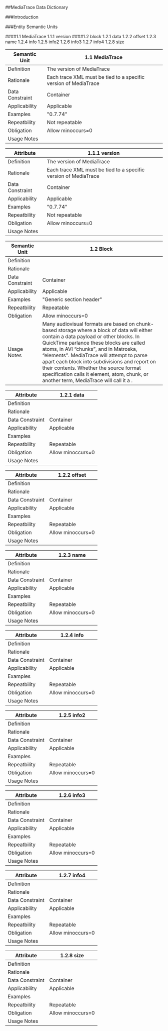##MediaTrace Data Dictionary 

###Introduction

###Entity Semantic Units

####1.1 MediaTrace
	1.1.1 version
####1.2 block
	1.2.1 data
	1.2.2 offset
	1.2.3 name
	1.2.4 info
	1.2.5 info2
	1.2.6 info3
	1.2.7 info4
	1.2.8 size
	
			
Semantic Unit      | 1.1 MediaTrace
-------------------|----------------------------------------------------
Definition         | The version of MediaTrace
Rationale          | Each trace XML must be tied to a specific version of MediaTrace
Data Constraint    | Container
Applicability      | Applicable
Examples           | "0.7.74"
Repeatbility       | Not repeatable
Obligation         | Allow minoccurs=0
Usage Notes		   | 

Attribute	       | 1.1.1 version
-------------------|----------------------------------------------------
Definition         | The version of MediaTrace
Rationale          | Each trace XML must be tied to a specific version of MediaTrace
Data Constraint    | Container
Applicability      | Applicable
Examples           | "0.7.74"
Repeatbility       | Not repeatable
Obligation         | Allow minoccurs=0
Usage Notes		   | 

Semantic Unit      | 1.2 Block
-------------------|----------------------------------------------------
Definition         | 
Rationale          | 
Data Constraint    | Container
Applicability      | Applicable
Examples           | "Generic section header"
Repeatbility       | Repeatable
Obligation         | Allow minoccurs=0
Usage Notes		   | Many audiovisual formats are based on chunk-based storage where a block of data will either contain a data payload or other blocks. In QuickTime parlance these blocks are called atoms, in AVI “chunks”, and in Matroska, “elements”. MediaTrace will attempt to parse apart each block into subdivisions and report on their contents. Whether the source format specification calls it element, atom, chunk, or another term, MediaTrace will call it a <block>.

Attribute          | 1.2.1 data
-------------------|----------------------------------------------------
Definition         | 
Rationale          | 
Data Constraint    | Container
Applicability      | Applicable
Examples           | 
Repeatbility       | Repeatable
Obligation         | Allow minoccurs=0
Usage Notes		   | 

Attribute          | 1.2.2 offset
-------------------|----------------------------------------------------
Definition         | 
Rationale          | 
Data Constraint    | Container
Applicability      | Applicable
Examples           | 
Repeatbility       | Repeatable
Obligation         | Allow minoccurs=0
Usage Notes		   | 

Attribute          | 1.2.3 name
-------------------|----------------------------------------------------
Definition         | 
Rationale          | 
Data Constraint    | Container
Applicability      | Applicable
Examples           | 
Repeatbility       | Repeatable
Obligation         | Allow minoccurs=0
Usage Notes		   | 

Attribute          | 1.2.4 info
-------------------|----------------------------------------------------
Definition         | 
Rationale          | 
Data Constraint    | Container
Applicability      | Applicable
Examples           | 
Repeatbility       | Repeatable
Obligation         | Allow minoccurs=0
Usage Notes		   | 

Attribute          | 1.2.5 info2
-------------------|----------------------------------------------------
Definition         | 
Rationale          | 
Data Constraint    | Container
Applicability      | Applicable
Examples           | 
Repeatbility       | Repeatable
Obligation         | Allow minoccurs=0
Usage Notes		   | 

Attribute          | 1.2.6 info3
-------------------|----------------------------------------------------
Definition         | 
Rationale          | 
Data Constraint    | Container
Applicability      | Applicable
Examples           | 
Repeatbility       | Repeatable
Obligation         | Allow minoccurs=0
Usage Notes		   | 

Attribute          | 1.2.7 info4
-------------------|----------------------------------------------------
Definition         | 
Rationale          | 
Data Constraint    | Container
Applicability      | Applicable
Examples           | 
Repeatbility       | Repeatable
Obligation         | Allow minoccurs=0
Usage Notes		   | 

Attribute          | 1.2.8 size
-------------------|----------------------------------------------------
Definition         | 
Rationale          | 
Data Constraint    | Container
Applicability      | Applicable
Examples           | 
Repeatbility       | Repeatable
Obligation         | Allow minoccurs=0
Usage Notes		   | 
